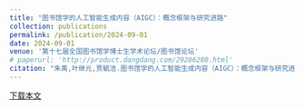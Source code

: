 ```yaml
---
title: "图书馆学的人工智能生成内容（AIGC）：概念框架与研究进路"
collection: publications
permalink: /publication/2024-09-01
date: 2024-09-01
venue: '第十七届全国图书馆学博士生学术论坛/图书馆论坛'
# paperurl: 'http://product.dangdang.com/29286280.html'
citation: "朱禹,叶继元,贾毓洁.图书馆学的人工智能生成内容（AIGC）：概念框架与研究进路[J/OL].图书馆论坛,1-10[2024-09-04].http://kns.cnki.net/kcms/detail/44.1306.G2.20240903.1045.004.html."
---
```



[下载本文](https://kns.cnki.net/kcms2/article/abstract?v=WOTiXAdNI6Pl_okJxffX9t9RKIEpVo6bP3SHUKX6hQxgBc-eOAPUelU2wV3pxwqQgKatk1HB1uS7Mg_1ar7J3buTp6jt7couQ8S_pEL48W20FAfXitQVRswY6bwtVK4WW60LzUoLafTOTQAvpe90wv6nsQL9Ancz-bTeKGzjA0FZhK6qegIMSsqUgYECkMoPbU6B5gMp1OfZElF6KFyFHvYV2SWtK-YhwRqTsqsBRoQJV-ehdIL_eDiwgjv4yT_RVHXsseAs5SDtF0aSMWoEZyaJZjS4kp24rCjgloEkqD3jmTIVRq_KZ31F8xIY8rGIevaxd5TR8QSjBNctSG2hdfL2BgtwtgLQ&uniplatform=NZKPT&language=CHS)